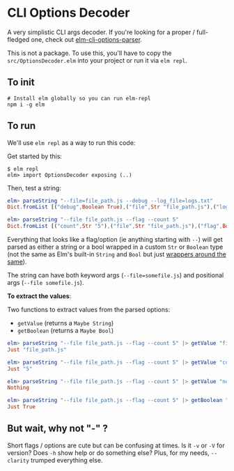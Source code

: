 # CLI Options Decoder

A very simplistic CLI args decoder. If you're looking for a proper / full-fledged one, check out [elm-cli-options-parser](https://github.com/dillonkearns/elm-cli-options-parser).

This is not a package. To use this, you'll have to copy the `src/OptionsDecoder.elm` into your project or run it via `elm repl`.

## To init

```
# Install elm globally so you can run elm-repl
npm i -g elm
```

## To run

We'll use `elm repl` as a way to run this code:

Get started by this:

```
$ elm repl
elm> import OptionsDecoder exposing (..)
```

Then, test a string:

```elm
elm> parseString "--file=file_path.js --debug --log_file=logs.txt"
Dict.fromList [("debug",Boolean True),("file",Str "file_path.js"),("log_file",Str "logs.txt")]

elm> parseString "--file file_path.js --flag --count 5"
Dict.fromList [("count",Str "5"),("file",Str "file_path.js"),("flag",Boolean True)]
```

Everything that looks like a flag/option (ie anything starting with `--`) will get parsed as either a string or a bool wrapped in a custom `Str` or `Boolean` type (not the same as Elm's built-in `String` and `Bool` but just [wrappers around the same](./src/OptionsDecoder.elm#L32)).

The string can have both keyword args (`--file=somefile.js`) and positional args (`--file somefile.js`).

**To extract the values**:

Two functions to extract values from the parsed options:

- `getValue` (returns a `Maybe String`)
- `getBoolean` (returns a `Maybe Bool`) 


```elm
elm> parseString "--file file_path.js --flag --count 5" |> getValue "file"
Just "file_path.js"

elm> parseString "--file file_path.js --flag --count 5" |> getValue "count"
Just "5"

elm> parseString "--file file_path.js --flag --count 5" |> getValue "non-existent"
Nothing

elm> parseString "--file file_path.js --flag --count 5" |> getBoolean "flag"
Just True
```

## But wait, why not "-" ?

Short flags / options are cute but can be confusing at times. Is it `-v` or `-V` for version? Does `-h` show help or do something else? Plus, for my needs, `--clarity` trumped everything else.